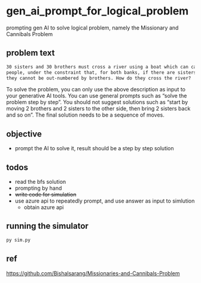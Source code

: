 # gen_ai_prompt_for_logical_problem

prompting gen AI to solve logical problem, namely the Missionary and Cannibals Problem

## problem text

```txt
30 sisters and 30 brothers must cross a river using a boat which can carry at most four
people, under the constraint that, for both banks, if there are sisters present on the bank,
they cannot be out-numbered by brothers. How do they cross the river?
```

To solve the problem, you can only use the above description as input to your generative
AI tools. You can use general prompts such as “solve the problem step by step”. You
should not suggest solutions such as “start by moving 2 brothers and 2 sisters to the
other side, then bring 2 sisters back and so on”. The final solution needs to be a sequence
of moves.

## objective

- prompt the AI to solve it, result should be a step by step solution

## todos

- read the bfs solution
- prompting by hand
- ~~write code for simulation~~
- use azure api to repeatedly prompt, and use answer as input to simlution
  - obtain azure api

## running the simulator

```ps
py sim.py
```

## ref

<https://github.com/Bishalsarang/Missionaries-and-Cannibals-Problem>